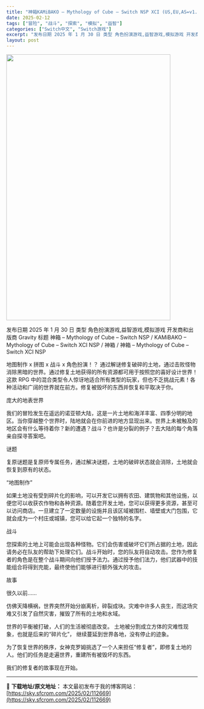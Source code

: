 ```yaml
---
title: "神箱KAMiBAKO – Mythology of Cube – Switch NSP XCI (US,EU,AS=v1.1.1 JP=v1.0.1)中文"
date: 2025-02-12
tags: ["冒险", "战斗", "探索", "模拟", "益智"]
categories: ["Switch中文", "Switch游戏"]
excerpt: "发布日期 2025 年 1 月 30 日 类型 角色扮演游戏,益智游戏,模拟游戏 开发商和出版商 Gravity 标题 神箱 – Mythology of Cube – Switch NSP / KAMiBAKO – Mythology of Cube – Switch XCI NSP / 神箱 /&hellip;"
layout: post
---
```


<img class="aligncenter size-full wp-image-112666" src="https://sky.sfcrom.com/wp-content/uploads/2025/02/2025021215125543.webp" alt="" width="432" height="698" />

发布日期 2025 年 1 月 30 日
类型 角色扮演游戏,益智游戏,模拟游戏
开发商和出版商 Gravity
标题 神箱 – Mythology of Cube – Switch NSP / KAMiBAKO – Mythology of Cube – Switch XCI NSP / 神箱 / 神箱 – Mythology of Cube – Switch XCI NSP

地图制作 x 拼图 x 战斗 x 角色扮演！？
通过解谜修复破碎的土地，通过击败怪物消除黑暗的世界。通过修复土地获得的所有资源都可用于按照您的喜好设计世界！这款 RPG 中的混合类型令人惊讶地适合所有类型的玩家，但也不乏挑战元素！各种活动和广阔的世界就在前方。修复被毁坏的东西并恢复和平取决于你。

庞大的地表世界

我们的冒险发生在遥远的诺亚顿大陆，这是一片土地和海洋丰富、四季分明的地区。当你穿越整个世界时，陆地就会在你前进的地方显现出来。世界上未被触及的地区会有什么等待着你？新的遭遇？战斗？也许是分裂的例子？去大陆的每个角落亲自探寻答案吧。

谜题

复原谜题是复原师专属任务，通过解决谜题，土地的破碎状态就会消除，土地就会恢复到原有的状态。

“地图制作”

如果土地没有受到碎片化的影响，可以开发它以拥有农田、建筑物和其他设施，以便您可以收获农作物和各种资源。随着您开发土地，您可以获得更多资源，甚至可以访问商店。一旦建立了一定数量的设施并且该区域被围栏、墙壁或大门包围，它就会成为一个村庄或城镇，您可以给它起一个独特的名字。

战斗

您探索的土地上可能会出现各种怪物。它们会伤害或破坏它们所占据的土地，因此请务必在队友的帮助下处理它们。战斗开始时，您的队友将自动攻击。您作为修复者的角色是在整个战斗期间向他们授予法力。通过授予他们法力，他们武器中的技能组合将得到充能，最终使他们能够进行额外强大的攻击。

故事

很久以前……

仿佛天降横祸，世界突然开始分崩离析，碎裂成块。灾难中许多人丧生，而这场灾难又引发了自然灾害，摧毁了所有的土地和水域。

世界的平衡被打破，人们的生活被彻底改变。
土地被分割成立方体的灾难性现象，也就是后来的“碎片化”，
继续蔓延到世界各地，没有停止的迹象。

为了恢复世界的秩序，女神克罗姆挑选了一个人来担任“修复者”，即修复土地的人。他们的任务是走遍世界，重建所有被毁坏的东西。

我们的修复者的故事现在开始。

---
📖 **下载地址/原文地址：** 本文最初发布于我的博客网站：[https://sky.sfcrom.com/2025/02/112669](https://sky.sfcrom.com/2025/02/112669)
